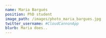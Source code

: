```yaml
---
name: Maria Bargués
position: PhD student
image_path: /images/photo_maria_bargues.jpg
twitter_username: #CloudCannonApp
blurb: Maria does..
---
```

